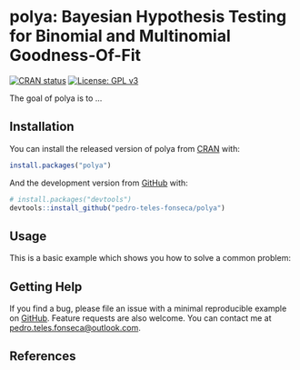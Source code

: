 
<!-- README.md is generated from README.Rmd. Please edit that file -->

# polya: Bayesian Hypothesis Testing for Binomial and Multinomial Goodness-Of-Fit

<!-- badges: start -->

[![CRAN
status](https://www.r-pkg.org/badges/version/polya)](https://CRAN.R-project.org/package=polya)
[![License: GPL
v3](https://img.shields.io/badge/License-GPLv3-blue.svg)](https://www.gnu.org/licenses/gpl-3.0)
<!-- badges: end -->

The goal of polya is to …

## Installation

You can install the released version of polya from
[CRAN](https://CRAN.R-project.org) with:

``` r
install.packages("polya")
```

And the development version from [GitHub](https://github.com/) with:

``` r
# install.packages("devtools")
devtools::install_github("pedro-teles-fonseca/polya")
```

## Usage

This is a basic example which shows you how to solve a common problem:

## Getting Help

If you find a bug, please file an issue with a minimal reproducible
example on
[GitHub](https://github.com/pedro-teles-fonseca/polya/issues). Feature
requests are also welcome. You can contact me at
<pedro.teles.fonseca@outlook.com>.

## References
